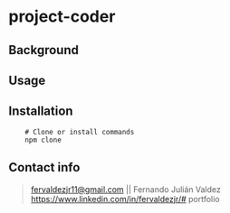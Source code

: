 # project-coder

## Background



## Usage



## Installation

```shell
    # Clone or install commands
    npm clone 
```

## Contact info

> fervaldezjr11@gmail.com || Fernando Julián Valdez
> https://www.linkedin.com/in/fervaldezjr/# portfolio
